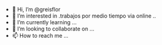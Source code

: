 - 👋 Hi, I’m @greisflor
- 👀 I’m interested in .trabajos por medio tiempo via online ..
- 🌱 I’m currently learning ...
- 💞️ I’m looking to collaborate on ...
- 📫 How to reach me ...

<!---
greisflor/greisflor is a ✨ special ✨ repository because its `README.md` (this file) appears on your GitHub profile.
You can click the Preview link to take a look at your changes.
--->
